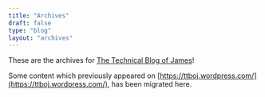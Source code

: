 ```yaml
---
title: "Archives"
draft: false
type: "blog"
layout: "archives"
---
```


These are the archives for [The Technical Blog of James](/blog/)!

Some content which previously appeared on [https://ttboj.wordpress.com/](https://ttboj.wordpress.com/), has been migrated here.
